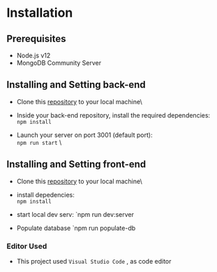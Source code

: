 # Installation

## Prerequisites

 - Node.js v12
 - MongoDB Community Server
  

## Installing and Setting back-end

- Clone this [repository](https://github.com/OpenClassrooms-Student-Center/Project-10-Bank-API) to your local machine\

- Inside your back-end repository, install the required dependencies:\
  `npm install`

- Launch your server on port 3001 (default port):\
   `npm run start`
  \

## Installing and Setting front-end

- Clone this [repository](https://github.com/MaximilienProville75/Proville_P12_22012022/tree/main/sportsee) to your local machine\

- install depedencies:\
  `npm install`

- start local dev serv:
  `npm run dev:server

- Populate database
  `npm run populate-db

### Editor Used

- This project used `Visual Studio Code` , as code editor
